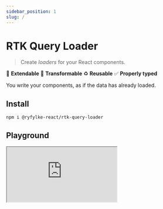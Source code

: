 ```yaml
---
sidebar_position: 1
slug: /
---
```


# RTK Query Loader

> Create _loaders_ for your React components.

🔗 **Extendable**
💫 **Transformable**
♻️ **Reusable**
✅ **Properly typed**

You write your components, as if the data has already loaded.

## Install

```shell
npm i @ryfylke-react/rtk-query-loader
```

## Playground

<iframe 
    src="https://codesandbox.io/embed/ryfylke-react-rtk-query-loader-demo-du3936?codemirror=1&fontsize=14&hidenavigation=1&module=%2Fsrc%2Fpokemon%2FPokemon.tsx&theme=dark"
    style={{width: "100%", height: 600, marginBottom: "1rem"}}
    title="@ryfylke-react/rtk-query-loader Demo"
    allow="accelerometer; ambient-light-sensor; camera; encrypted-media; geolocation; gyroscope; hid; microphone; midi; payment; usb; vr; xr-spatial-tracking"
    sandbox="allow-forms allow-modals allow-popups allow-presentation allow-same-origin allow-scripts"
></iframe>
